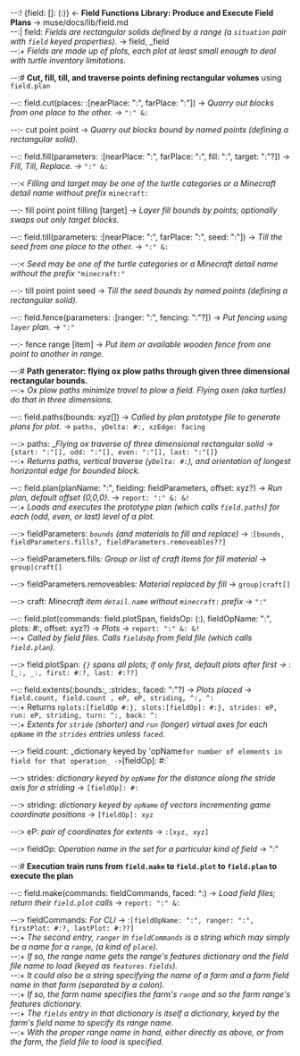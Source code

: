 --:! {field: []: (:)} <- **Field Functions Library: Produce and Execute Field Plans** -> muse/docs/lib/field.md      
--:| field: _Fields are rectangular solids defined by a range (a `situation` pair with `field` keyed properties)._ -> field, _field    
--:+ _Fields are made up of plots, each plot at least small enough to deal with turtle inventory limitations._  

--:# **Cut, fill, till, and traverse points defining rectangular volumes** using `field.plan`  

--:: field.cut(places: :[nearPlace: ":", farPlace: ":"]) -> _Quarry out blocks from one place to the other._ -> `":" &:`  

--:- cut point point -> _Quarry out blocks bound by named points (defining a rectangular solid)._  

--:: field.fill(parameters: :[nearPlace: ":", farPlace: ":", fill: ":", target: ":"?]) -> _Fill, Till, Replace._ -> `":" &:`  

--:< _Filling and target may be one of the turtle categories or a Minecraft detail name without prefix_ `minecraft:`   

--:- fill point point filling [target] -> _Layer fill bounds by points; optionally swaps out only target blocks._  

--:: field.till(parameters: :[nearPlace: ":", farPlace: ":", seed: ":"]) -> _Till the seed from one place to the other._ -> `":" &:`  

--:< _Seed may be one of the turtle categories or a Minecraft detail name without the prefix_ `"minecraft:"`  

--:- till point point seed -> _Till the seed bounds by named points (defining a rectangular solid)._  

--:: field.fence(parameters: :[ranger: ":", fencing: ":"?]) -> _Put fencing using `layer` plan._ -> `":"`  

--:- fence range [item] -> _Put item or available wooden fence from one point to another in range._  

--:# **Path generator: flying ox plow paths through given three dimensional rectangular bounds.**    
--:+ _Ox plow paths minimize travel to plow a field. Flying oxen (aka turtles) do that in three dimensions._  

--:: field.paths(bounds: xyz[]) -> _Called by plan prototype file to generate plans for plot._ -> `paths, yDelta: #:, xzEdge: facing`  

--:> paths: __Flying ox traverse of three dimensional rectangular solid_ -> `{start: ":"[], odd: ":"[], even: ":"[], last: ":"[]}`    
--:+ _Returns paths, vertical traverse (`yDelta: #:`), and orientation of longest horizontal edge for bounded block._  

--:: field.plan(planName: ":", fielding: fieldParameters, offset: xyz?) -> _Run plan, default offset {0,0,0}._ -> `report: ":" &: &!`    
--:+ _Loads and executes the prototype plan (which calls `field.paths`) for each (odd, even, or last) level of a plot._  

--:> fieldParameters: _`bounds` (and materials to fill and replace)_ -> :`[bounds, fieldParameters.fills?, fieldParameters.removeables??]`  

--:> fieldParameters.fills: _Group or list of craft items for fill material_ -> `group|craft[]`  

--:> fieldParameters.removeables: _Material replaced by fill_ -> `group|craft[]`  

--:> craft: _Minecraft item `detail.name` without `minecraft:` prefix_ -> `":"`  

--:: field.plot(commands: field.plotSpan, fieldsOp: (:), fieldOpName: ":", plots: #:, offset: xyz?) -> _Plots_ -> `report: ":" &: &!`    
--:+ _Called by field files. Calls `fieldsOp` from field file (which calls `field.plan`)._  

--:> field.plotSpan: _`{}` spans all plots; if only first, default plots after first ->_ :`[_:, _:, first: #:?, last: #:??]`  

--:: field.extents(:bounds:, :strides:, faced: ":"?) -> _Plots placed_ -> `field.count, field.count , eP, eP, striding, ^:, ^:`    
--:+ Returns `nplots:[fieldOp #:}, slots:[fieldOp]: #:}, strides: eP, run: eP, striding, turn: ^:, back: ^:`    
--:+ _Extents for `stride` (shorter) and `run` (longer) virtual axes for each `opName` in the `strides` entries unless `faced`._  

--:> field.count: _dictionary keyed by 'opName` for number of elements in field for that operation_ -> `[fieldOp]: #:`  

--:> strides: _dictionary keyed by `opName` for the distance along the stride axis for a striding_ -> `[fieldOp]: #:`  

--:> striding: _dictionary keyed by `opName` of vectors incrementing game coordinate positions_ -> `[fieldOp]: xyz`  

--:> eP: _pair of coordinates for extents_  -> `:[xyz, xyz]`  

--:> fieldOp: _Operation name in the set for a particular kind of field_ -> ":"  

--:# **Execution train runs from `field.make` to `field.plot` to `field.plan` to execute the plan**  

--:: field.make(commands: fieldCommands, faced: ^:) -> _Load field files; return their `field.plot` calls_ -> `report: ":" &:`  

--:> fieldCommands: _For CLI_ -> :`[fieldOpName: ":", ranger: ":",  firstPlot: #:?, lastPlot: #:??]`    
--:+ _The second entry, `ranger` in `fieldCommands` is a string which may simply be a name for a `range`, (a kind of `place`)._    
--:+ _If so, the range name gets the range's features dictionary and the field file name to load (keyed as `features.fields`)._    
--:+ _It could also be a string specifying the name of a farm and a farm field name in that farm (separated by a colon)._    
--:+ _If so, the farm name specifies the farm's `range` and so the farm range's features dictionary._    
--:+ _The `fields` entry in that dictionary is itself a dictionary, keyed by the farm's field name to specify its range name._    
--:+ _With the proper range name in hand, either directly as above, or from the farm, the field file to load is specified._  